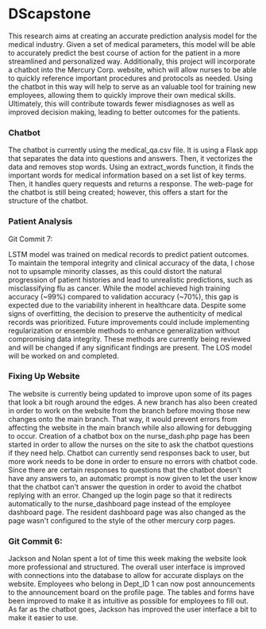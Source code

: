 # DScapstone


This research aims at creating an accurate prediction analysis model for the medical industry. Given a set of medical parameters, this model will be able to accurately predict the best course of action for the patient in a more streamlined and personalized way. Additionally, this project will incorporate a chatbot into the Mercury Corp. website, which will allow nurses to be able to quickly reference important procedures and protocols as needed. Using the chatbot in this way will help to serve as an valuable tool for training new employees, allowing them to quickly improve their own medical skills. Ultimately, this will contribute towards fewer misdiagnoses as well as improved decision making, leading to better outcomes for the patients.


### Chatbot
The chatbot is currently using the medical_qa.csv file. It is using a Flask app that separates the data into questions and answers. Then, it vectorizes the data and removes stop words. Using an extract_words function, it finds the important words for medical information based on a set list of key terms. Then, it handles query requests and returns a response. The web-page for the chatbot is still being created; however, this offers a start for the structure of the chatbot.


### Patient Analysis
Git Commit 7: 

LSTM model was trained on medical records to predict patient outcomes. To maintain the temporal integrity and clinical accuracy of the data, I chose not to upsample minority classes, as this could distort the natural progression of patient histories and lead to unrealistic predictions, such as misclassifying flu as cancer. While the model achieved high training accuracy (~99%) compared to validation accuracy (~70%), this gap is expected due to the variability inherent in healthcare data. Despite some signs of overfitting, the decision to preserve the authenticity of medical records was prioritized. Future improvements could include implementing regularization or ensemble methods to enhance generalization without compromising data integrity. These methods are currently being reviewed and will be changed if any significant findings are present. The LOS model will be worked on and completed. 

### Fixing Up Website
The website is currently being updated to improve upon some of its pages that look a bit rough around the edges. A new branch has also been created in order to work on the website from the branch before moving those new changes onto the main branch. That way, it would prevent errors from affecting the website in the main branch while also allowing for debugging to occur. Creation of a chatbot box on the nurse_dash.php page has been started in order to allow the nurses on the site to ask the chatbot questions if they need help. Chatbot can currently send responses back to user, but more work needs to be done in order to ensure no errors with chatbot code. Since there are certain responses to questions that the chatbot doesn't have any answers to, an automatic prompt is now given to let the user know that the chatbot can't answer the question in order to avoid the chatbot replying with an error. Changed up the login page so that it redirects automatically to the nurse_dashboard page instead of the employee dashboard page. The resident dashboard page was also changed as the page wasn't configured to the style of the other mercury corp pages.



### Git Commit 6:
Jackson and Nolan spent a lot of time this week making the website look more professional and structured. The overall user interface is improved with connections into the database to allow for accurate displays on the website. Employees who belong in Dept_ID 1 can now post announcements to the announcement board on the profile page. The tables and forms have been improved to make it as intuitive as possible for employees to fill out. As far as the chatbot goes, Jackson has improved the user interface a bit to make it easier to use. 
